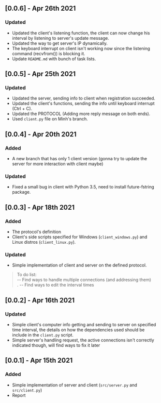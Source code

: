 ## [0.0.6] - Apr 26th 2021
### Updated
  - Updated the client's listening function, the client can now change his interval by listening to server's update message.
  - Updated the way to get server's IP dynamically.
  - The keyboard interrupt on client isn't working now since the listening command (recvfrom()) is blocking it.
  - Update `README.md` with bunch of task lists.
  
## [0.0.5] - Apr 25th 2021
### Updated
  - Updated the server, sending info to client when registration succeeded.
  - Updated the client's functions, sending the info until keyboard interrupt (Ctrl + C).
  - Updated the PROTOCOL (Adding more reply message on both ends).
  - Used `client.py` file on Minh's branch.

## [0.0.4] - Apr 20th 2021
### Added
  -  A new branch that has only 1 client version (gonna try to update the server for more interaction with client maybe)
### Updated
  -  Fixed a small bug in client with Python 3.5, need to install future-fstring package.

## [0.0.3] - Apr 18th 2021
### Added
  - The protocol's definition
  - Client's side scripts specified for Windows (`client_windows.py`) and Linux distros (`client_linux.py`).
### Updated
  - Simple implementation of client and server on the defined protocol.
  > To do list: <br>
  -- Find ways to handle multiple connections (and addressing them) <br>.
  -- Find ways to edit the interval times <br>

## [0.0.2] - Apr 16th 2021
### Updated
  - Simple client's computer info getting and sending to server on specified time interval, the details on how the dependencies used should be include in the `client.py` script. 
  - Simple server's handling request, the active connections isn't correctly indicated though, will find ways to fix it later

## [0.0.1] - Apr 15th 2021

### Added
  - Simple implementation of server and client (`src/server.py` and `src/client.py`)
  - Report
